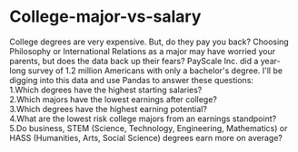 # College-major-vs-salary

College degrees are very expensive. But, do they pay you back? Choosing Philosophy or International Relations as a major may have worried your parents, 
but does the data back up their fears? PayScale Inc. did a year-long survey of 1.2 million Americans with only a bachelor's degree. 
I'll be digging into this data and use Pandas to answer these questions:   
1.Which degrees have the highest starting salaries?   
2.Which majors have the lowest earnings after college?  
3.Which degrees have the highest earning potential?  
4.What are the lowest risk college majors from an earnings standpoint?  
5.Do business, STEM (Science, Technology, Engineering, Mathematics) or HASS (Humanities, Arts, Social Science) degrees earn more on average?
